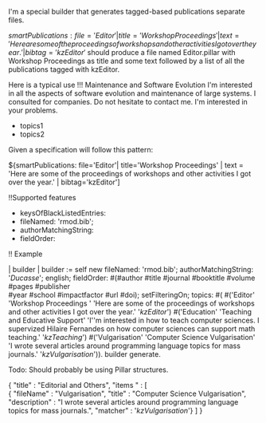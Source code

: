 I'm a special builder that generates tagged-based publications separate files.

${smartPublications: file='Editor'| title='Workshop Proceedings' | text =  
		'Here are some of the proceedings of workshops and other activities I got over the year.' |
		bibtag='kzEditor'}$
should produce a file named Editor.pillar with Workshop Proceedings as title and some text
followed by a list of all the publications tagged with kzEditor. 

Here is a typical use
!!! Maintenance and Software Evolution
I'm interested in all the aspects of software evolution and maintenance of large systems. I consulted for companies. Do not hesitate to contact me. I'm interested in your problems.
- topics1
- topics2


Given a specification will follow this pattern: 

${smartPublications: file='Editor'| title='Workshop Proceedings' | text =  
		'Here are some of the proceedings of workshops and other activities I got over the year.' |
		bibtag='kzEditor']

!!Supported features

- keysOfBlackListedEntries:
- fileNamed: 'rmod.bib';
- authorMatchingString:
- fieldOrder:

!! Example

| builder |
builder := self new
		fileNamed: 'rmod.bib';
		authorMatchingString: '*Ducasse*';
		english; 
		fieldOrder: #(#author 
			  #title  #journal #booktitle 
			  #volume  #pages  #publisher  
			  #year  #school #impactfactor 
			 #url #doi); 
		setFilteringOn;
	topics: 
		#(
			#('Editor' 'Workshop Proceedings ' 'Here are some of the proceedings of workshops and other activities I got over the year.' '*kzEditor*') 
			#('Education' 'Teaching and Educative Support' 'I''m interested in how to teach computer sciences. I supervized Hilaire Fernandes on how computer sciences can support math teaching.' '*kzTeaching*') 
			#('Vulgarisation' 'Computer Science Vulgarisation' 'I wrote several articles around programming language topics for mass journals.' '*kzVulgarisation*')).
	builder generate.	
		

	
	 
Todo: 
Should probably be using Pillar structures. 
	
{ "title" : 	"Editorial and Others",
	"items " : [  
	{ "fileName" : "Vulgarisation",
	  "title" : "Computer Science Vulgarisation",
 	  "description" : "I wrote several articles around programming language topics for mass journals.",
	"matcher" : '*kzVulgarisation*'}
		]
	}






